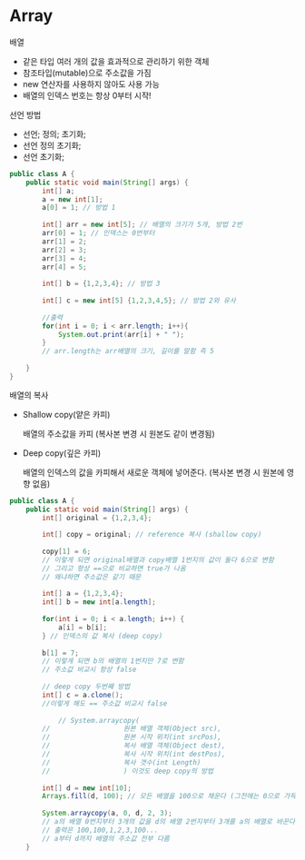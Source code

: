 # Array

배열

- 같은 타입 여러 개의 값을 효과적으로 관리하기 위한 객체
- 참조타입(mutable)으로 주소값을 가짐
- new 연산자를 사용하지 않아도 사용 가능
- 배열의 인덱스 번호는 항상 0부터 시작!



선언 방법

- 선언; 정의; 초기화;
- 선언 정의 초기화;
- 선언 초기화;

```java
public class A {
    public static void main(String[] args) {
        int[] a;
        a = new int[1];
        a[0] = 1; // 방법 1
        
        int[] arr = new int[5]; // 배열의 크기가 5개, 방법 2번
        arr[0] = 1; // 인덱스는 0번부터
        arr[1] = 2;
        arr[2] = 3;
        arr[3] = 4;
        arr[4] = 5;
        
        int[] b = {1,2,3,4}; // 방법 3
        
        int[] c = new int[5] {1,2,3,4,5}; // 방법 2와 유사
        
        //출력
        for(int i = 0; i < arr.length; i++){
            System.out.print(arr[i] + " ");
        }
        // arr.length는 arr배열의 크기, 길이를 말함 즉 5
        
    }
}
```



배열의 복사

- Shallow copy(얕은 카피)

  배열의 주소값을 카피 (복사본 변경 시 원본도 같이 변경됨)

- Deep copy(깊은 카피)

  배열의 인덱스의 값을 카피해서 새로운 객체에 넣어준다. (복사본 변경 시 원본에 영향 없음)

```java
public class A {
    public static void main(String[] args) {
        int[] original = {1,2,3,4};
        
        int[] copy = original; // reference 복사 (shallow copy)
        
        copy[1] = 6;
        // 이렇게 되면 original배열과 copy배열 1번지의 값이 둘다 6으로 변함
        // 그리고 항상 ==으로 비교하면 true가 나옴
        // 왜냐하면 주소값은 같기 때문
        
        int[] a = {1,2,3,4};
        int[] b = new int[a.length];
        
        for(int i = 0; i < a.length; i++) {
            a[i] = b[i]; 
        } // 인덱스의 값 복사 (deep copy)
        
        b[1] = 7;
        // 이렇게 되면 b의 배열의 1번지만 7로 변함
        // 주소값 비교시 항상 false
        
        // deep copy 두번째 방법
        int[] c = a.clone();
        //이렇게 해도 == 주소값 비교시 false
        
        	// System.arraycopy(
		//					원본 배열 객체(Object src),
		//					원본 시작 위치(int srcPos),
		//					복사 배열 객체(Object dest),
		//					복사 시작 위치(int destPos),
		//					복사 갯수(int Length)
		//					) 이것도 deep copy의 방법
        
        int[] d = new int[10];
        Arrays.fill(d, 100); // 모든 배열을 100으로 채운다 (그전에는 0으로 가득 참)
        
        System.arraycopy(a, 0, d, 2, 3);
        // a의 배열 0번지부터 3개의 값을 d의 배열 2번지부터 3개를 a의 배열로 바꾼다.
        // 출력은 100,100,1,2,3,100...
        // a부터 d까지 배열의 주소값 전부 다름
    }
```

